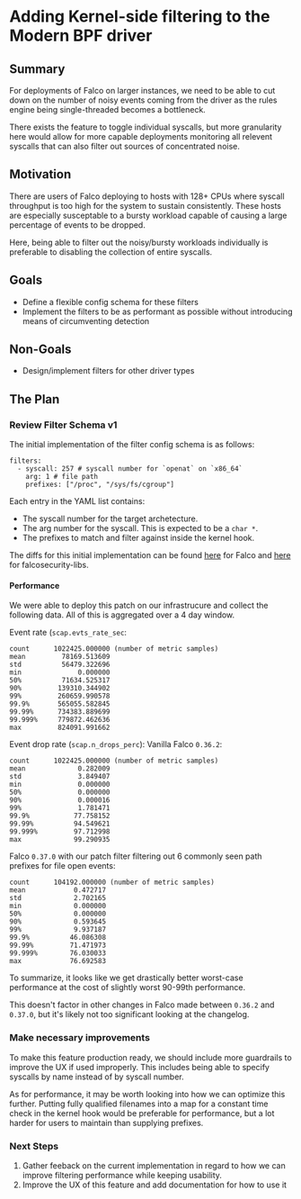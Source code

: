# Adding Kernel-side filtering to the Modern BPF driver
## Summary

For deployments of Falco on larger instances, we need to be able to cut down on the number of noisy events coming from the driver as the rules engine being single-threaded becomes a bottleneck.

There exists the feature to toggle individual syscalls, but more granularity here would allow for more capable deployments monitoring all relevent syscalls that can also filter out sources of concentrated noise.

## Motivation

There are users of Falco deploying to hosts with 128+ CPUs where syscall throughput is too high for the system to sustain consistently. These hosts are especially susceptable to a bursty workload capable of causing a large percentage of events to be dropped.

Here, being able to filter out the noisy/bursty workloads individually is preferable to disabling the collection of entire syscalls.

## Goals

- Define a flexible config schema for these filters
- Implement the filters to be as performant as possible without introducing means of circumventing detection

## Non-Goals

- Design/implement filters for other driver types

## The Plan

### Review Filter Schema v1

The initial implementation of the filter config schema is as follows:

```
filters:
  - syscall: 257 # syscall number for `openat` on `x86_64` 
    arg: 1 # file path
    prefixes: ["/proc", "/sys/fs/cgroup"]
```

Each entry in the YAML list contains:
- The syscall number for the target archetecture.
- The arg number for the syscall. This is expected to be a `char *`.
- The prefixes to match and filter against inside the kernel hook.

The diffs for this initial implementation can be found [here](https://github.com/falcosecurity/falco/compare/master...HubSpot:falco:master) for Falco and [here](https://github.com/falcosecurity/libs/compare/master...HubSpot:falcosecurity-libs:master) for falcosecurity-libs. 
#### Performance

We were able to deploy this patch on our infrastrucure and collect the following data. All of this is aggregated over a 4 day window.

Event rate (`scap.evts_rate_sec`:
```
count      1022425.000000 (number of metric samples)
mean         78169.513609
std          56479.322696
min              0.000000
50%          71634.525317
90%         139310.344902
99%         260659.990578
99.9%       565055.582845
99.99%      734383.889699
99.999%     779872.462636
max         824091.991662
```

Event drop rate (`scap.n_drops_perc`):
Vanilla Falco `0.36.2`:
```
count      1022425.000000 (number of metric samples)
mean             0.282009
std              3.849407
min              0.000000
50%              0.000000
90%              0.000016
99%              1.781471
99.9%           77.758152
99.99%          94.549621
99.999%         97.712998
max             99.290935
```
Falco `0.37.0` with our patch filter filtering out 6 commonly seen path prefixes for file open events: 
```
count      104192.000000 (number of metric samples)
mean            0.472717
std             2.702165
min             0.000000
50%             0.000000
90%             0.593645
99%             9.937187
99.9%          46.086308
99.99%         71.471973
99.999%        76.030033
max            76.692583
```

To summarize, it looks like we get drastically better worst-case performance at the cost of slightly worst 90-99th performance. 

This doesn't factor in other changes in Falco made between `0.36.2` and `0.37.0`, but it's likely not too significant looking at the changelog.

### Make necessary improvements

To make this feature production ready, we should include more guardrails to improve the UX if used improperly. This includes being able to specify syscalls by name instead of by syscall number.

As for performance, it may be worth looking into how we can optimize this further. Putting fully qualified filenames into a map for a constant time check in the kernel hook would be preferable for performance, but a lot harder for users to maintain than supplying prefixes. 

### Next Steps

1. Gather feeback on the current implementation in regard to how we can improve filtering performance while keeping usability.
2. Improve the UX of this feature and add documentation for how to use it

